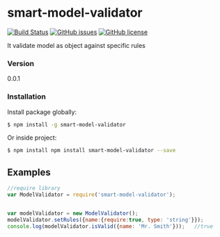 # smart-model-validator
[![Build Status](https://travis-ci.org/eftakhairul/node-model-validator.svg?branch=master)](https://travis-ci.org/eftakhairul/smart-model-validator) [![GitHub issues](https://img.shields.io/github/issues/eftakhairul/smart-model-validator.svg)](https://github.com/eftakhairul/smart-model-validator/issues)  [![GitHub license](https://img.shields.io/badge/license-MIT-blue.svg)](https://raw.githubusercontent.com/eftakhairul/smart-model-validator/master/LICENSE)

It validate model as object against specific rules

### Version
0.0.1


### Installation
Install package globally:

```sh
$ npm install -g smart-model-validator
```

Or inside project:

```sh
$ npm install npm install smart-model-validator --save
```


## Examples
```js
//require library
var ModelValidator = require('smart-model-validator');


var modelValidator = new ModelValidator();
modelValidator.setRules({name:{require:true, type: 'string'}});
console.log(modelValidator.isValid({name: 'Mr. Smith'}));   //true
```